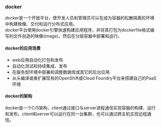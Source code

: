 ### docker
docker是一个开放平台，使开发人员和管理员可以在成为容器的松散隔离的环境中构建映像、交付和运行分布式应用。
<br/>
docker平台使用docker引擎快速构建应用程序，并将其打包为dockerfile格式编写的文件创造的映像(image)，然后在分层容器中部署和运行。
<br/>

#### docker的应用场景
* web应用自动化打包和发布
* 自动化测试和持续集成、发布
* 在服务型环境中部署和调整数据库或其它的后台应用
* 从头编译或者扩展现有的OpenShift或Cloud Foundry平台来搭建自己的PaaS环境

#### docker的架构
docker是一个C/S架构，client通过接口与server进程通信实现容器的构建、运行和发布。client和server可以运行在同一台集群，也可以通过跨主机实现远程通信。
